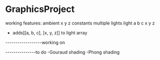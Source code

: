 # GraphicsProject

working features:
ambient x y z
constants
multiple lights
light a b c x y z
- adds[[a, b, c], [x, y, z]] to light array


------------------working on


---------------to do
-Gouraud shading
-Phong shading

